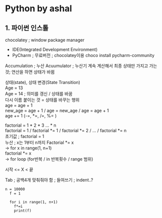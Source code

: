 # Python by ashal
## 1. 파이썬 인스톨
chocolatey ; window package manager
* IDE(Integrated Development Environment)
* PyCharm ; 무료버전 ; chocolatey이용 choco install pycharm-community 

Accumulation ; 누산
Acuumulator ; 누산기
계속 계산해서 최종 상태만 가지고 가는 것; 연산을 하면 상태가 바뀜

상태(state), 상태 변경(State Transition)  
Age = 13  
Age = 14 ; 의미를 갱신 / 상태를 바꿈  
다시 이름 붙이는 것 = 상태를 바꾸는 행위  
age = age + 1  
new_age = age + 1 / age = new_age / age = age + 1  
age += 1 (-=, *=, /=, %= )

factorial = 1 * 2 * 3 ... * n  
factorial = 1 / factorial *= 1 / factorial *= 2 / ... / factorial *= n  
초기값 ; factorial = 1  
누산 ; x는 1부터 n까지 Factorial *= x  
-> for x in range(1, n+1)  
factorial *= x  
-> for loop
(for반복 / in 반복횟수 / range 범위)

시작 <= X < 끝

Tab ; 공백4개 맞춰줘야 함 ; 들여쓰기 ; indent..?
<pre><code>n = 10000  
  f = 1  
  
  for i in range(1, n+1)  
    f*=i  
    print(f)
</pre></code>